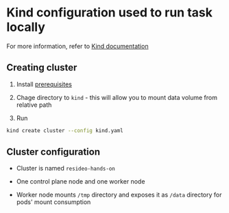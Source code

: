# Kind configuration used to run task locally

For more information, refer to [Kind documentation](https://kind.sigs.k8s.io/docs/user/configuration/)

## Creating cluster

1. Install [prerequisites](https://kind.sigs.k8s.io/docs/user/quick-start)

1. Chage directory to `kind` - this will allow you to mount data volume from relative path

1. Run

  ```bash
  kind create cluster --config kind.yaml
  ```

## Cluster configuration

- Cluster is named `resideo-hands-on`

- One control plane node and one worker node

- Worker node mounts `/tmp` directory and exposes it as `/data` directory for pods' mount consumption
